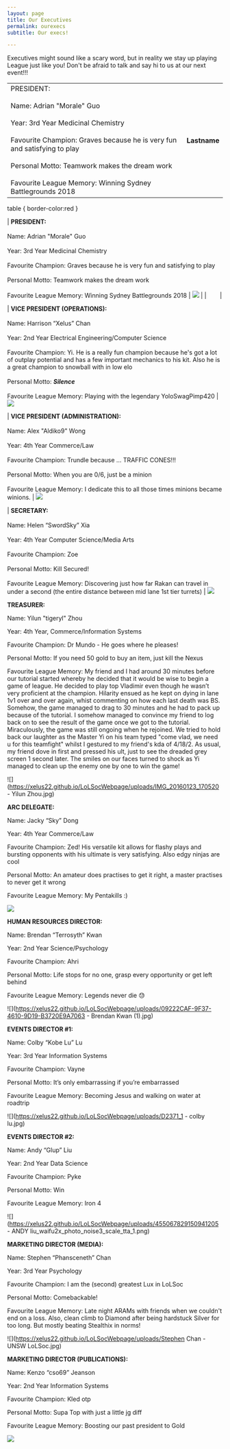 ```yaml
---
layout: page
title: Our Executives
permalink: ourexecs
subtitle: Our execs!

---
```

Executives might sound like a scary word, but in reality we stay up playing League just like you! Don't be afraid to talk and say hi to us at our next event!!!



<table style="width:100%">
  <tr>
    <td> PRESIDENT:
      <br> <br> Name: Adrian "Morale" Guo
      <br> <br> Year: 3rd Year Medicinal Chemistry
      <br> <br> Favourite Champion: Graves because he is very fun and satisfying to play
      <br> <br> Personal Motto: Teamwork makes the dream work
      <br> <br> Favourite League Memory: Winning Sydney Battlegrounds 2018
    </td>
    <th>Lastname</th>
  </tr>
</table>





table { border-color:red }

| **PRESIDENT:** <br>  <br> Name: Adrian "Morale" Guo <br> <br> Year: 3rd Year Medicinal Chemistry <br> <br>  Favourite Champion: Graves because he is very fun and satisfying to play <br> <br> Personal Motto: Teamwork makes the dream work <br> <br> Favourite League Memory: Winning Sydney Battlegrounds 2018 | ![](https://xelus22.github.io/LoLSocWebpage/uploads/30711799_2086764861350849_5821514581280817152_n.jpg) |
|&nbsp;&nbsp;&nbsp;&nbsp;&nbsp;&nbsp;&nbsp;&nbsp;|




| **VICE PRESIDENT (OPERATIONS):** <br>  <br> Name: Harrison “Xelus” Chan <br>  <br> Year: 2nd Year Electrical Engineering/Computer Science <br>  <br> Favourite Champion: Yi. He is a really fun champion because he's got a lot of outplay potential and has a few important mechanics to his kit. Also he is a great champion to snowball with in low elo <br>  <br> Personal Motto: **_Silence_** <br>  <br> Favourite League Memory: Playing with the legendary YoloSwagPimp420 | ![](https://xelus22.github.io/LoLSocWebpage/uploads/39883142_1954420631292404_3314576856761499648_o.jpg)


| **VICE PRESIDENT (ADMINISTRATION):** <br>  <br> Name: Alex "Aldiko9" Wong <br>  <br> Year: 4th Year Commerce/Law <br>  <br> Favourite Champion: Trundle because ... TRAFFIC CONES!!! <br>  <br> Personal Motto: When you are 0/6, just be a minion <br>  <br> Favourite League Memory: I dedicate this to all those times minions became winions. | ![](https://xelus22.github.io/LoLSocWebpage/uploads/29512326_1439117879533993_7737485068508600296_n.jpg)

| **SECRETARY:** <br>  <br> Name: Helen “SwordSky” Xia <br>  <br> Year: 4th Year Computer Science/Media Arts <br>  <br> Favourite Champion: Zoe <br>  <br> Personal Motto: Kill Secured! <br>  <br> Favourite League Memory: Discovering just how far Rakan can travel in under a second (the entire distance between mid lane 1st tier turrets) | ![](https://xelus22.github.io/LoLSocWebpage/uploads/b948d983-8ec3-4d9d-82b8-2a1f5f88d80e.png)

**TREASURER:**

Name: Yilun "tigeryl" Zhou

Year: 4th Year, Commerce/Information Systems

Favourite Champion: Dr Mundo - He goes where he pleases!

Personal Motto: If you need 50 gold to buy an item, just kill the Nexus

Favourite League Memory: My friend and I had around 30 minutes before our tutorial started whereby he decided that it would be wise to begin a game of league. He decided to play top Vladimir even though he wasn’t very proficient at the champion. Hilarity ensued as he kept on dying in lane 1v1 over and over again, whist commenting on how each last death was BS. Somehow, the game managed to drag to 30 minutes and he had to pack up because of the tutorial. I somehow managed to convince my friend to log back on to see the result of the game once we got to the tutorial. Miraculously, the game was still ongoing when he rejoined. We tried to hold back our laughter as the Master Yi on his team typed "come vlad, we need u for this teamfight" whilst I gestured to my friend's kda of 4/18/2. As usual, my friend dove in first and pressed his ult, just to see the dreaded grey screen 1 second later. The smiles on our faces turned to shock as Yi managed to clean up the enemy one by one to win the game!

![](https://xelus22.github.io/LoLSocWebpage/uploads/IMG_20160123_170520 - Yilun Zhou.jpg)

**ARC DELEGATE:**

Name: Jacky “Sky” Dong

Year: 4th Year Commerce/Law

Favourite Champion: Zed! His versatile kit allows for flashy plays and bursting opponents with his ultimate is very satisfying. Also edgy ninjas are cool

Personal Motto: An amateur does practises to get it right, a master practises to never get it wrong

Favourite League Memory: My Pentakills :)

![](https://xelus22.github.io/LoLSocWebpage/uploads/30714215_1912485005452178_5347908026449788928_n.jpg)

**HUMAN RESOURCES DIRECTOR:**

Name: Brendan “Terrosyth” Kwan

Year: 2nd Year Science/Psychology

Favourite Champion: Ahri

Personal Motto: Life stops for no one, grasp every opportunity or get left behind

Favourite League Memory: Legends never die 😓

![](https://xelus22.github.io/LoLSocWebpage/uploads/09222CAF-9F37-4610-9D19-B3720E9A7063 - Brendan Kwan (1).jpg)

**EVENTS DIRECTOR #1:**

Name: Colby “Kobe Lu” Lu

Year: 3rd Year Information Systems

Favourite Champion: Vayne

Personal Motto: It’s only embarrassing if you’re embarrassed

Favourite League Memory: Becoming Jesus and walking on water at roadtrip

![](https://xelus22.github.io/LoLSocWebpage/uploads/D2371_1 - colby lu.jpg)

**EVENTS DIRECTOR #2:**

Name: Andy “Glup” Liu

Year: 2nd Year Data Science

Favourite Champion: Pyke

Personal Motto: Win

Favourite League Memory: Iron 4

![](https://xelus22.github.io/LoLSocWebpage/uploads/455067829150941205 - ANDY liu_waifu2x_photo_noise3_scale_tta_1.png)

**MARKETING DIRECTOR (MEDIA):**

Name: Stephen “Phansceneth” Chan

Year: 3rd Year Psychology

Favourite Champion: I am the (second) greatest Lux in LoLSoc

Personal Motto: Comebackable!

Favourite League Memory: Late night ARAMs with friends when we couldn't end on a loss. Also, clean climb to Diamond after being hardstuck Silver for too long. But mostly beating Stealthix in norms!

![](https://xelus22.github.io/LoLSocWebpage/uploads/Stephen Chan - UNSW LoLSoc.jpg)

**MARKETING DIRECTOR (PUBLICATIONS):**

Name: Kenzo “cso69” Jeanson

Year: 2nd Year Information Systems

Favourite Champion: Kled otp

Personal Motto: Supa Top with just a little jg diff

Favourite League Memory: Boosting our past president to Gold

![](https://xelus22.github.io/LoLSocWebpage/uploads/42352637_1269932149815395_6028015139993681920_n.jpg)